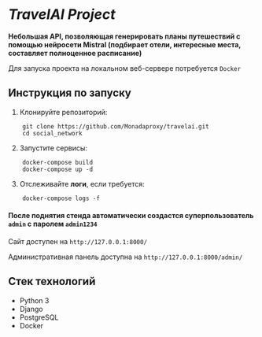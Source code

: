 # *TravelAI Project*

****Небольшая API, позволяющая генерировать планы путешествий с помощью нейросети Mistral (подбирает отели, интересные места, составляет полноценное расписание)****

Для запуска проекта на локальном веб-сервере потребуется `Docker`

## Инструкция по запуску

1. Клонируйте репозиторий:

```shell
    git clone https://github.com/Monadaproxy/travelai.git
    cd social_network
```

2. Запустите сервисы:
```shell
    docker-compose build
    docker-compose up -d
```

3. Отслеживайте **логи**, если требуется:
```shell
    docker-compose logs -f
```
#### После поднятия стенда автоматически создастся суперпользователь `admin` с паролем `admin1234`

Сайт доступен на `http://127.0.0.1:8000/`

Административная панель доступна на `http://127.0.0.1:8000/admin/`

## Стек технологий

+ Python 3
+ Django
+ PostgreSQL
+ Docker